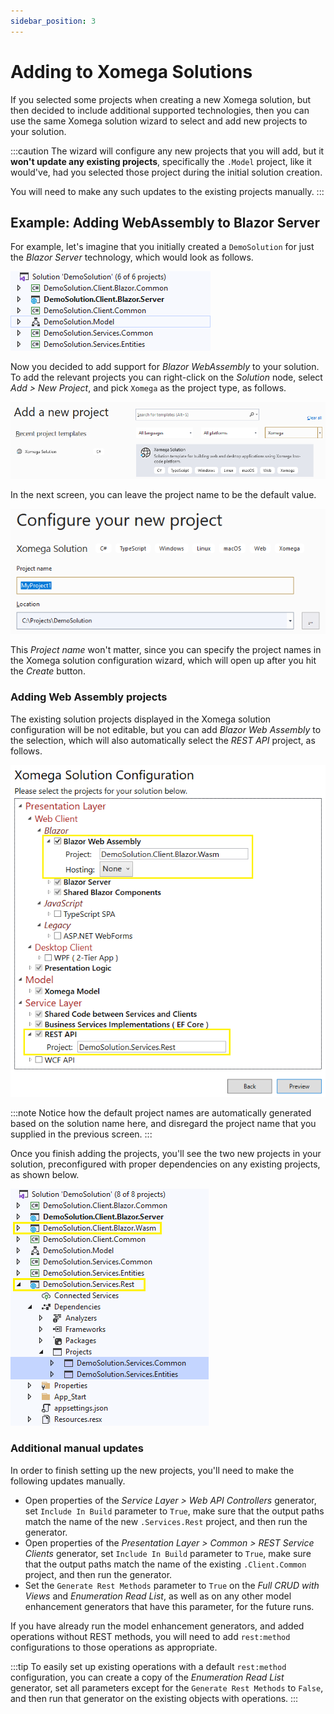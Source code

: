 ```yaml
---
sidebar_position: 3
---
```


# Adding to Xomega Solutions

If you selected some projects when creating a new Xomega solution, but then decided to include additional supported technologies, then you can use the same Xomega solution wizard to select and add new projects to your solution.

:::caution
The wizard will configure any new projects that you will add, but it **won't update any existing projects**, specifically the `.Model` project, like it would've, had you selected those project during the initial solution creation.

You will need to make any such updates to the existing projects manually.
:::

## Example: Adding WebAssembly to Blazor Server

For example, let's imagine that you initially created a `DemoSolution` for just the *Blazor Server* technology, which would look as follows.

![DemoSolution](img/blazor-server.png)

Now you decided to add support for *Blazor WebAssembly* to your solution. To add the relevant projects you can right-click on the *Solution* node, select *Add > New Project*, and pick `Xomega` as the project type, as follows.

![Add new project](img/add-new-project.png)

In the next screen, you can leave the project name to be the default value.

![New project name](img/new-project-name.png)

This *Project name* won't matter, since you can specify the project names in the Xomega solution configuration wizard, which will  open up after you hit the *Create* button.

### Adding Web Assembly projects

The existing solution projects displayed in the Xomega solution configuration will be not editable, but you can add *Blazor Web Assembly* to the selection, which will also automatically select the *REST API* project, as follows.

![Add wasm & rest](img/add-wasm-rest.png)

:::note
Notice how the default project names are automatically generated based on the solution name here, and disregard the project name that you supplied in the previous screen.
:::

Once you finish adding the projects, you'll see the two new projects in your solution, preconfigured with proper dependencies on any existing projects, as shown below.

![Wasm solution](img/wasm-solution.png)

### Additional manual updates

In order to finish setting up the new projects, you'll need to make the following updates manually.

- Open properties of the *Service Layer > Web API Controllers* generator, set `Include In Build` parameter to `True`, make sure that the output paths match the name of the new `.Services.Rest` project, and then run the generator.
- Open properties of the *Presentation Layer > Common > REST Service Clients* generator, set `Include In Build` parameter to `True`, make sure that the output paths match the name of the existing `.Client.Common` project, and then run the generator.
- Set the `Generate Rest Methods` parameter to `True` on the *Full CRUD with Views* and *Enumeration Read List*, as well as on any other model enhancement generators that have this parameter, for the future runs.

If you have already run the model enhancement generators, and added operations without REST methods, you will need to add `rest:method` configurations to those operations as appropriate.

:::tip
To easily set up existing operations with a default `rest:method` configuration, you can create a copy of the *Enumeration Read List* generator, set all parameters except for the `Generate Rest Methods` to `False`, and then run that generator on the existing objects with operations.
:::